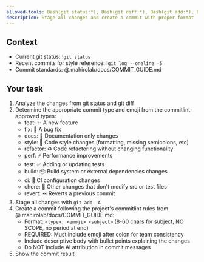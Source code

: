```yaml
---
allowed-tools: Bash(git status:*), Bash(git diff:*), Bash(git add:*), Bash(git commit:*), Bash(git log:*)
description: Stage all changes and create a commit with proper format
---
```


## Context
- Current git status: !`git status`
- Recent commits for style reference: !`git log --oneline -5`
- Commit standards: @.mahirolab/docs/COMMIT_GUIDE.md

## Your task
1. Analyze the changes from git status and git diff
2. Determine the appropriate commit type and emoji from the commitlint-approved types:
   - feat: ✨ A new feature
   - fix: 🐛 A bug fix
   - docs: 📝 Documentation only changes
   - style: 💄 Code style changes (formatting, missing semicolons, etc)
   - refactor: ♻️ Code refactoring without changing functionality
   - perf: ⚡ Performance improvements
   - test: ✅ Adding or updating tests
   - build: 📦 Build system or external dependencies changes
   - ci: 👷 CI configuration changes
   - chore: 🔧 Other changes that don't modify src or test files
   - revert: ⏪ Reverts a previous commit
3. Stage all changes with `git add -A`
4. Create a commit following the project's commitlint rules from @.mahirolab/docs/COMMIT_GUIDE.md:
   - Format: `<type>: <emoji> <subject>` (8-60 chars for subject, NO SCOPE, no period at end)
   - REQUIRED: Must include emoji after colon for team consistency
   - Include descriptive body with bullet points explaining the changes
   - Do NOT include AI attribution in commit messages
5. Show the commit result